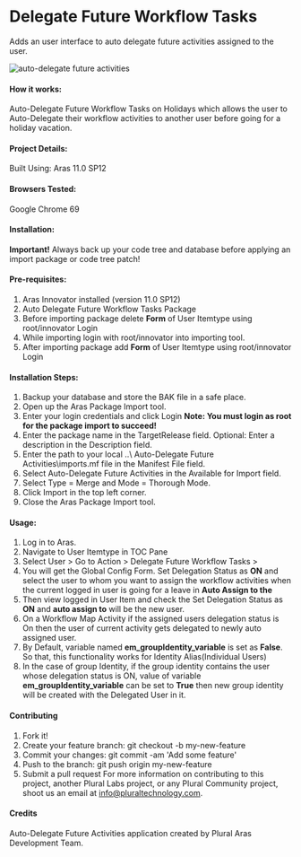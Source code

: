 # Delegate Future Workflow Tasks 
Adds an user interface to auto delegate future activities assigned to the user. 

![auto-delegate future activities](https://user-images.githubusercontent.com/37924741/47353729-97098c00-d6da-11e8-8f57-1910d0ac1cc9.gif)

#### **How it works:**

Auto-Delegate Future Workflow Tasks on Holidays which allows the user to Auto-Delegate their workflow activities to another user before going for a holiday vacation.

#### **Project Details:**

 Built Using: Aras 11.0 SP12

#### **Browsers Tested:**  
Google Chrome 69

#### **Installation:**

**Important!** Always back up your code tree and database before applying an import package or code tree patch!


#### **Pre-requisites:**

 1. Aras Innovator installed (version 11.0 SP12)
 2. Auto Delegate Future Workflow Tasks Package
 3. Before importing package delete **Form** of User Itemtype using root/innovator Login
 4. While importing login with root/innovator into importing tool.
 5. After importing package add **Form** of User Itemtype using root/innovator Login

#### **Installation Steps:**

 1. Backup your database and store the BAK file in a safe place.
 2. Open up the Aras Package Import tool.
 3. Enter your login credentials and click Login
**Note: You must login as root for the package import to succeed!**
4. Enter the package name in the TargetRelease field.
Optional: Enter a description in the Description field.
5. Enter the path to your local ..\ Auto-Delegate Future Activities\imports.mf file in the Manifest File field.
6. Select Auto-Delegate Future Activities in the Available for Import field.
7. Select Type = Merge and Mode = Thorough Mode.
8. Click Import in the top left corner.
9. Close the Aras Package Import tool.

#### **Usage:**

1. Log in to Aras.
2. Navigate to User Itemtype in TOC Pane
3. Select User > Go to Action > Delegate Future Workflow Tasks >
4. You will get the Global Config Form. Set Delegation Status as **ON** and select the user to whom you want to assign the workflow activities when the current logged in user is going for a leave in **Auto Assign to the**
5. Then view logged in User Item and check the Set Delegation Status as **ON** and **auto assign to** will be the new user.
6. On a Workflow Map Activity if the assigned users delegation status is On then the user of current activity gets delegated to newly auto assigned user.
7. By Default, variable named **em_groupIdentity_variable** is set as **False**. So that, this functionality works for Identity Alias(Individual Users)
8. In the case of group Identity, if the group identity contains the user whose delegation status is ON, value of variable **em_groupIdentity_variable** can be set to **True** then new group identity will be created with the Delegated User in it.


#### **Contributing**

1.	Fork it!
2.	Create your feature branch: git checkout -b my-new-feature
3.	Commit your changes: git commit -am 'Add some feature'
4.	Push to the branch: git push origin my-new-feature
5.	Submit a pull request
For more information on contributing to this project, another Plural Labs project, or any Plural Community project, shoot us an email at info@pluraltechnology.com.

#### **Credits**
Auto-Delegate Future Activities application created by Plural Aras Development Team.
